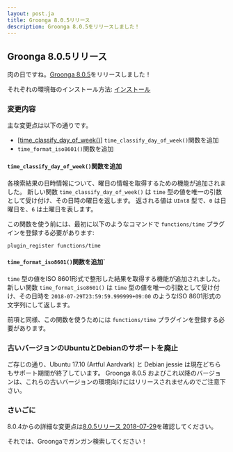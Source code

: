 ```yaml
---
layout: post.ja
title: Groonga 8.0.5リリース
description: Groonga 8.0.5をリリースしました！
---
```


## Groonga 8.0.5リリース

肉の日ですね。[Groonga 8.0.5](/ja/docs/news.html#release-8-0-5)をリリースしました！

それぞれの環境毎のインストール方法: [インストール](/ja/docs/install.html)

### 変更内容

主な変更点は以下の通りです。

* [[time_classify_day_of_week()](/ja/docs/reference/functions/time_classify_day_of_week)] `time_classify_day_of_week()`関数を追加
* `time_format_iso8601()`関数を追加

#### `time_classify_day_of_week()`関数を追加

各検索結果の日時情報について、曜日の情報を取得するための機能が追加されました。
新しい関数 `time_classify_day_of_week()` は `time` 型の値を唯一の引数として受け付け、その日時の曜日を返します。
返される値は `UInt8` 型で、`0` は日曜日を、`6` は土曜日を表します。

この関数を使う前には、最初に以下のようなコマンドで `functions/time` プラグインを登録する必要があります:

```
plugin_register functions/time
```

#### `time_format_iso8601()`関数を追加`

`time` 型の値をISO 8601形式で整形した結果を取得する機能が追加されました。
新しい関数 `time_format_iso8601()` は `time` 型の値を唯一の引数として受け付け、その日時を `2018-07-29T23:59:59.999999+09:00` のようなISO 8601形式の文字列にして返します。

前項と同様、この関数を使うためには `functions/time` プラグインを登録する必要があります。

### 古いバージョンのUbuntuとDebianのサポートを廃止

ご存じの通り、Ubuntu 17.10 (Artful Aardvark) と Debian jessie は現在どちらもサポート期間が終了しています。
Groonga 8.0.5 およびこれ以降のバージョンは、これらの古いバージョンの環境向けにはリリースされませんのでご注意下さい。

### さいごに

8.0.4からの詳細な変更点は[8.0.5リリース 2018-07-29](/ja/docs/news.html#release-8-0-5)を確認してください。

それでは、Groongaでガンガン検索してください！
